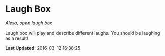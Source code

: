 # Laugh Box
*Alexa, open laugh box*

Laugh box will play and describe different laughs. You should be laughing as a result!

**Last Updated:** 2016-03-12 16:38:25